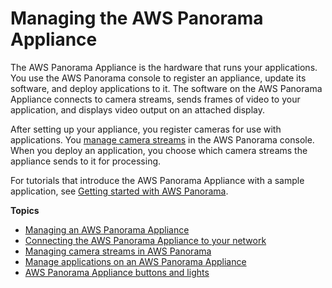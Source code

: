 # Managing the AWS Panorama Appliance<a name="panorama-appliance"></a>

The AWS Panorama Appliance is the hardware that runs your applications\. You use the AWS Panorama console to register an appliance, update its software, and deploy applications to it\. The software on the AWS Panorama Appliance connects to camera streams, sends frames of video to your application, and displays video output on an attached display\.

After setting up your appliance, you register cameras for use with applications\. You [manage camera streams](appliance-cameras.md) in the AWS Panorama console\. When you deploy an application, you choose which camera streams the appliance sends to it for processing\.

For tutorials that introduce the AWS Panorama Appliance with a sample application, see [Getting started with AWS Panorama](panorama-gettingstarted.md)\.

**Topics**
+ [Managing an AWS Panorama Appliance](appliance-manage.md)
+ [Connecting the AWS Panorama Appliance to your network](appliance-network.md)
+ [Managing camera streams in AWS Panorama](appliance-cameras.md)
+ [Manage applications on an AWS Panorama Appliance](appliance-applications.md)
+ [AWS Panorama Appliance buttons and lights](appliance-buttons.md)